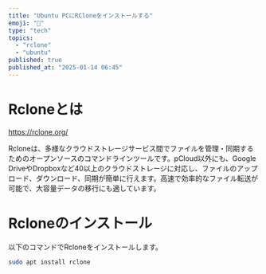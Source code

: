 ```yaml
---
title: "Ubuntu PCにRCloneをインストールする"
emoji: "🧬"
type: "tech"
topics:
  - "rclone"
  - "ubuntu"
published: true
published_at: "2025-01-14 06:45"
---
```


# Rcloneとは

https://rclone.org/

Rcloneは、多様なクラウドストレージサービス間でファイルを管理・同期するためのオープンソースのコマンドラインツールです。pCloud以外にも、Google DriveやDropboxなど40以上のクラウドストレージに対応し、ファイルのアップロード、ダウンロード、同期が簡単に行えます。高速で効率的なファイル転送が可能で、大容量データの移行にも適しています。

# Rcloneのインストール

以下のコマンドでRcloneをインストールします。

```bash
sudo apt install rclone
```